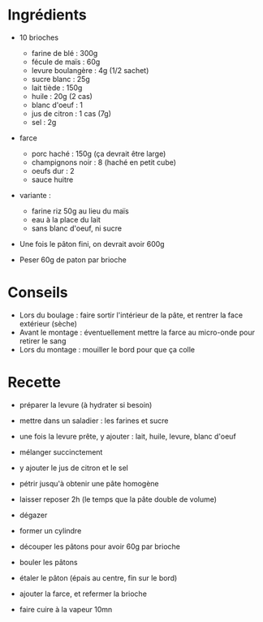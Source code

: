 # Ingrédients

- 10 brioches
	- farine de blé		: 300g
	- fécule de maïs	: 60g
	- levure boulangère	: 4g (1/2 sachet)
	- sucre blanc		: 25g
	- lait tiède		: 150g
	- huile				: 20g (2 cas)
	- blanc d'oeuf		: 1
	- jus de citron		: 1 cas (7g)
	- sel				: 2g
- farce
	- porc haché		: 150g (ça devrait être large)
	- champignons noir	: 8 (haché en petit cube)
	- oeufs dur			: 2
	- sauce huitre


- variante : 
	- farine riz 50g au lieu du maïs
	- eau à la place du lait
	- sans blanc d'oeuf, ni sucre

- Une fois le pâton fini, on devrait avoir 600g
- Peser 60g de paton par brioche

# Conseils
- Lors du boulage : faire sortir l'intérieur de la pâte, et rentrer la face extérieur (sèche)
- Avant le montage : éventuellement mettre la farce au micro-onde pour retirer le sang
- Lors du montage : mouiller le bord pour que ça colle

# Recette

- préparer la levure (à hydrater si besoin)
- mettre dans un saladier : les farines et sucre
- une fois la levure prête, y ajouter : lait, huile, levure, blanc d'oeuf
- mélanger succinctement
- y ajouter le jus de citron et le sel
- pétrir jusqu'à obtenir une pâte homogène
- laisser reposer 2h (le temps que la pâte double de volume)

- dégazer
- former un cylindre
- découper les pâtons pour avoir 60g par brioche
- bouler les pâtons
- étaler le pâton (épais au centre, fin sur le bord)
- ajouter la farce, et refermer la brioche
- faire cuire à la vapeur 10mn